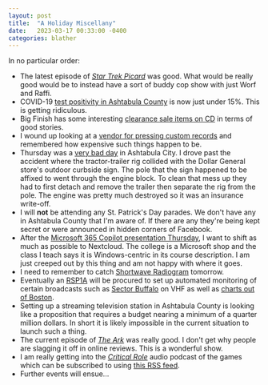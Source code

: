 ```yaml
---
layout: post
title:  "A Holiday Miscellany"
date:   2023-03-17 00:33:00 -0400
categories: blather
---
```

In no particular order:

* The latest episode of [*Star Trek Picard*](https://www.paramountplus.com/shows/star-trek-picard/) was good.  What would be really good would be to instead have a sort of buddy cop show with just Worf and Raffi.  
* COVID-19 [test positivity in Ashtabula County](https://covid.cdc.gov/covid-data-tracker/#county-view?list_select_state=Ohio&data-type=CommunityLevels&list_select_county=39007) is now just under 15%.  This is getting ridiculous.
* Big Finish has some interesting [clearance sale items on CD](https://www.bigfinish.com/collections/v/last-chance-on-cd?sort_ordering=price_asc&search_product_type=&search_availability=all) in terms of good stories.
* I wound up looking at a [vendor for pressing custom records](https://www.gottagrooverecords.com/home/ggr-record-builder/) and remembered how expensive such things happen to be.
* Thursday was a [very bad day](https://www.starbeacon.com/news/ashtabula-emergency-workers-busy-on-thursday-afternoon/article_9864c008-c436-11ed-a6dc-2fe459576e8a.html) in Ashtabula City.  I drove past the accident where the tractor-trailer rig collided with the Dollar General store's outdoor curbside sign.  The pole that the sign happened to be affixed to went through the engine block.  To clean that mess up they had to first detach and remove the trailer then separate the rig from the pole.  The engine was pretty much destroyed so it was an insurance write-off.
* I will **not** be attending any St. Patrick's Day parades.  We don't have any in Ashtabula County that I'm aware of.  If there are any they're being kept secret or were announced in hidden corners of Facebook.
* After the [Microsoft 365 Copilot presentation Thursday](https://blogs.microsoft.com/blog/2023/03/16/introducing-microsoft-365-copilot-your-copilot-for-work/), I want to shift as much as possible to Nextcloud.  The college is a Microsoft shop and the class I teach says it is Windows-centric in its course description.  I am just creeped out by this thing and am not happy with where it goes.
* I need to remember to catch [Shortwave Radiogram](https://swradiogram.net/) tomorrow.
* Eventually an [RSP1A](https://www.sdrplay.com/rsp1a/) will be procured to set up automated monitoring of certain broadcasts such as [Sector Buffalo](https://www.weather.gov/marine/uscg_broadcasts) on VHF as well as [charts out of Boston](https://www.weather.gov/marine/marsh).
* Setting up a streaming television station in Ashtabula County is looking like a proposition that requires a budget nearing a minimum of a quarter million dollars.  In short it is likely impossible in the current situation to launch such a thing.  
* The current episode of [*The Ark*](https://www.electricnow.tv/shows/ark/season/1/episode/7) was really good.  I don't get why people are slagging it off in online reviews.  This is a wonderful show.
* I am really getting into the [*Critical Role*](https://critrole.com) audio podcast of the games which can be subscribed to using [this RSS feed](https://feeds.simplecast.com/LXz4Q9rJ).
* Further events will ensue...
